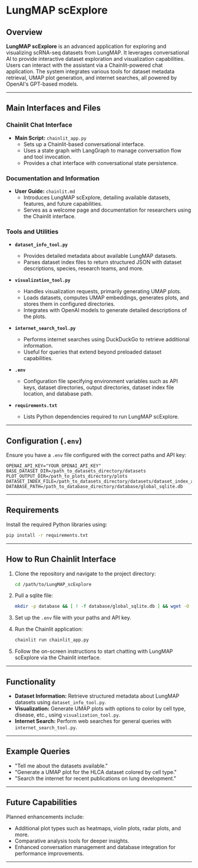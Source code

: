 # LungMAP scExplore

## Overview
**LungMAP scExplore** is an advanced application for exploring and visualizing scRNA-seq datasets from LungMAP. It leverages conversational AI to provide interactive dataset exploration and visualization capabilities. Users can interact with the assistant via a Chainlit-powered chat application. The system integrates various tools for dataset metadata retrieval, UMAP plot generation, and internet searches, all powered by OpenAI's GPT-based models.

---

## Main Interfaces and Files

### Chainlit Chat Interface
- **Main Script:** `chainlit_app.py`
  - Sets up a Chainlit-based conversational interface.
  - Uses a state graph with LangGraph to manage conversation flow and tool invocation.
  - Provides a chat interface with conversational state persistence.

### Documentation and Information
- **User Guide:** `chainlit.md`
  - Introduces LungMAP scExplore, detailing available datasets, features, and future capabilities.
  - Serves as a welcome page and documentation for researchers using the Chainlit interface.

### Tools and Utilities
- **`dataset_info_tool.py`**
  - Provides detailed metadata about available LungMAP datasets.
  - Parses dataset index files to return structured JSON with dataset descriptions, species, research teams, and more.

- **`visualization_tool.py`**
  - Handles visualization requests, primarily generating UMAP plots.
  - Loads datasets, computes UMAP embeddings, generates plots, and stores them in configured directories.
  - Integrates with OpenAI models to generate detailed descriptions of the plots.

- **`internet_search_tool.py`**
  - Performs internet searches using DuckDuckGo to retrieve additional information.
  - Useful for queries that extend beyond preloaded dataset capabilities.

- **`.env`**
  - Configuration file specifying environment variables such as API keys, dataset directories, output directories, dataset index file location, and database path.

- **`requirements.txt`**
  - Lists Python dependencies required to run LungMAP scExplore.

---

## Configuration (`.env`)
Ensure you have a `.env` file configured with the correct paths and API key:

```dotenv
OPENAI_API_KEY="YOUR_OPENAI_API_KEY"
BASE_DATASET_DIR=/path_to_datasets_directory/datasets
PLOT_OUTPUT_DIR=/path_to_plots_directory/plots
DATASET_INDEX_FILE=/path_to_datasets_directory/datasets/dataset_index_advanced_paths.tsv
DATABASE_PATH=/path_to_database_directory/database/global_sqlite.db
```

---

## Requirements
Install the required Python libraries using:

```bash
pip install -r requirements.txt
```

---

## How to Run Chainlit Interface
1. Clone the repository and navigate to the project directory:

    ```bash
    cd /path/to/LungMAP_scExplore
    ```
2. Pull a sqlite file:
    ```bash
    mkdir -p database && [ ! -f database/global_sqlite.db ] && wget -O database/global_sqlite.db https://github.com/langchain-ai/langchain-academy/raw/main/module-2/state_db/example.db
    ```
3. Set up the `.env` file with your paths and API key.

4. Run the Chainlit application:

    ```bash
    chainlit run chainlit_app.py
    ```

5. Follow the on-screen instructions to start chatting with LungMAP scExplore via the Chainlit interface.

---

## Functionality

- **Dataset Information:** Retrieve structured metadata about LungMAP datasets using `dataset_info_tool.py`.
- **Visualization:** Generate UMAP plots with options to color by cell type, disease, etc., using `visualization_tool.py`.
- **Internet Search:** Perform web searches for general queries with `internet_search_tool.py`.

---

## Example Queries

- "Tell me about the datasets available."
- "Generate a UMAP plot for the HLCA dataset colored by cell type."
- "Search the internet for recent publications on lung development."

---

## Future Capabilities

Planned enhancements include:

- Additional plot types such as heatmaps, violin plots, radar plots, and more.
- Comparative analysis tools for deeper insights.
- Enhanced conversation management and database integration for performance improvements.

---
